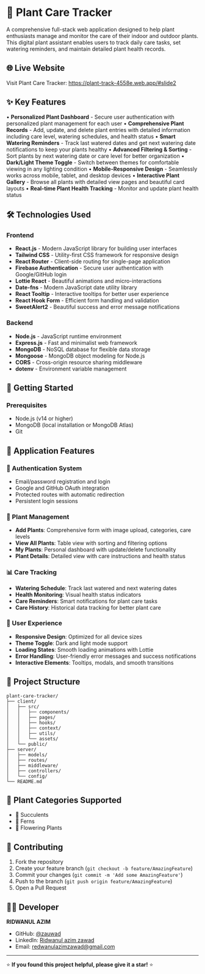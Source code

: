 # 🌱 Plant Care Tracker

A comprehensive full-stack web application designed to help plant enthusiasts manage and monitor the care of their indoor and outdoor plants. This digital plant assistant enables users to track daily care tasks, set watering reminders, and maintain detailed plant health records.

## 🌐 Live Website
Visit Plant Care Tracker: https://plant-track-4558e.web.app/#slide2

## ✨ Key Features

• **Personalized Plant Dashboard** - Secure user authentication with personalized plant management for each user
• **Comprehensive Plant Records** - Add, update, and delete plant entries with detailed information including care level, watering schedules, and health status
• **Smart Watering Reminders** - Track last watered dates and get next watering date notifications to keep your plants healthy
• **Advanced Filtering & Sorting** - Sort plants by next watering date or care level for better organization
• **Dark/Light Theme Toggle** - Switch between themes for comfortable viewing in any lighting condition
• **Mobile-Responsive Design** - Seamlessly works across mobile, tablet, and desktop devices
• **Interactive Plant Gallery** - Browse all plants with detailed view pages and beautiful card layouts
• **Real-time Plant Health Tracking** - Monitor and update plant health status 

## 🛠️ Technologies Used

### Frontend
- **React.js** - Modern JavaScript library for building user interfaces
- **Tailwind CSS** - Utility-first CSS framework for responsive design
- **React Router** - Client-side routing for single-page application
- **Firebase Authentication** - Secure user authentication with Google/GitHub login
- **Lottie React** - Beautiful animations and micro-interactions
- **Date-fns** - Modern JavaScript date utility library
- **React Tooltip** - Interactive tooltips for better user experience
- **React Hook Form** - Efficient form handling and validation
- **SweetAlert2** - Beautiful success and error message notifications

### Backend
- **Node.js** - JavaScript runtime environment
- **Express.js** - Fast and minimalist web framework
- **MongoDB** - NoSQL database for flexible data storage
- **Mongoose** - MongoDB object modeling for Node.js
- **CORS** - Cross-origin resource sharing middleware
- **dotenv** - Environment variable management

## 🚀 Getting Started

### Prerequisites
- Node.js (v14 or higher)
- MongoDB (local installation or MongoDB Atlas)
- Git



## 📱 Application Features

### 🔐 Authentication System
- Email/password registration and login
- Google and GitHub OAuth integration
- Protected routes with automatic redirection
- Persistent login sessions

### 🌿 Plant Management
- **Add Plants**: Comprehensive form with image upload, categories, care levels
- **View All Plants**: Table view with sorting and filtering options
- **My Plants**: Personal dashboard with update/delete functionality
- **Plant Details**: Detailed view with care instructions and health status

### 📊 Care Tracking
- **Watering Schedule**: Track last watered and next watering dates
- **Health Monitoring**: Visual health status indicators
- **Care Reminders**: Smart notifications for plant care tasks
- **Care History**: Historical data tracking for better plant care

### 🎨 User Experience
- **Responsive Design**: Optimized for all device sizes
- **Theme Toggle**: Dark and light mode support
- **Loading States**: Smooth loading animations with Lottie
- **Error Handling**: User-friendly error messages and success notifications
- **Interactive Elements**: Tooltips, modals, and smooth transitions

## 📂 Project Structure

```
plant-care-tracker/
├── client/
│   ├── src/
│   │   ├── components/
│   │   ├── pages/
│   │   ├── hooks/
│   │   ├── context/
│   │   ├── utils/
│   │   └── assets/
│   └── public/
├── server/
│   ├── models/
│   ├── routes/
│   ├── middleware/
│   ├── controllers/
│   └── config/
└── README.md
```

## 🌟 Plant Categories Supported
- 🌵 Succulents
- 🌿 Ferns
- 🌺 Flowering Plants

## 🤝 Contributing

1. Fork the repository
2. Create your feature branch (`git checkout -b feature/AmazingFeature`)
3. Commit your changes (`git commit -m 'Add some AmazingFeature'`)
4. Push to the branch (`git push origin feature/AmazingFeature`)
5. Open a Pull Request


## 👨‍💻 Developer

**RIDWANUL AZIM**
- GitHub: [@zauwad](https://github.com/zauwad)
- LinkedIn: [Ridwanul azim zawad](https://www.linkedin.com/in/ridwanul-azim-zawad-513272184/)
- Email: redwanulazimzawad@gmail.com
---

⭐ **If you found this project helpful, please give it a star!** ⭐
